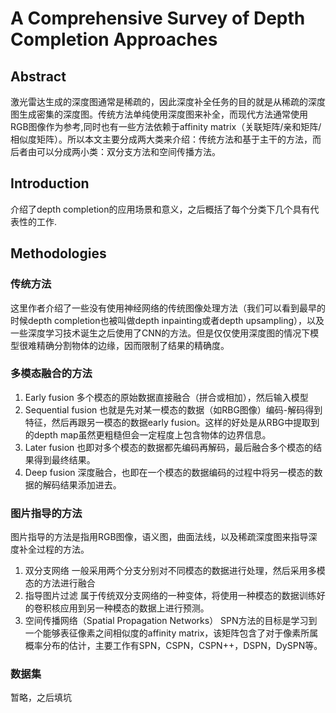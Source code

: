 # A Comprehensive Survey of Depth Completion Approaches

## Abstract
激光雷达生成的深度图通常是稀疏的，因此深度补全任务的目的就是从稀疏的深度图生成密集的深度图。传统方法单纯使用深度图来补全，而现代方法通常使用RGB图像作为参考,同时也有一些方法依赖于affinity matrix（关联矩阵/亲和矩阵/相似度矩阵）。所以本文主要分成两大类来介绍：传统方法和基于主干的方法，而后者由可以分成两小类：双分支方法和空间传播方法。

## Introduction
介绍了depth completion的应用场景和意义，之后概括了每个分类下几个具有代表性的工作.

## Methodologies
### 传统方法
这里作者介绍了一些没有使用神经网络的传统图像处理方法（我们可以看到最早的时候depth completion也被叫做depth inpainting或者depth upsampling），以及一些深度学习技术诞生之后使用了CNN的方法。但是仅仅使用深度图的情况下模型很难精确分割物体的边缘，因而限制了结果的精确度。

### 多模态融合的方法
1. Early fusion
多个模态的原始数据直接融合（拼合或相加），然后输入模型
2. Sequential fusion
也就是先对某一模态的数据（如RBG图像）编码-解码得到特征，然后再跟另一模态的数据early fusion。这样的好处是从RBG中提取到的depth map虽然更粗糙但会一定程度上包含物体的边界信息。
3. Later fusion
也即对多个模态的数据都先编码再解码，最后融合多个模态的结果得到最终结果。
4. Deep fusion
深度融合，也即在一个模态的数据编码的过程中将另一模态的数据的解码结果添加进去。

### 图片指导的方法
图片指导的方法是指用RGB图像，语义图，曲面法线，以及稀疏深度图来指导深度补全过程的方法。
1. 双分支网络
一般采用两个分支分别对不同模态的数据进行处理，然后采用多模态的方法进行融合
2. 指导图片过滤
属于传统双分支网络的一种变体，将使用一种模态的数据训练好的卷积核应用到另一种模态的数据上进行预测。
3. 空间传播网络（Spatial Propagation Networks）
SPN方法的目标是学习到一个能够表征像素之间相似度的affinity matrix，该矩阵包含了对于像素所属概率分布的估计，主要工作有SPN，CSPN，CSPN++，DSPN，DySPN等。

### 数据集
暂略，之后填坑
